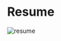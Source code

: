 # Resume

![resume](https://user-images.githubusercontent.com/48676233/67707011-ebc59e00-f9e3-11e9-9e11-fba12e48579a.PNG)
